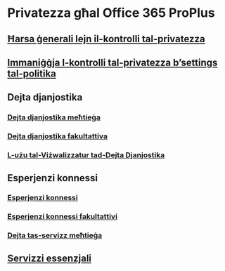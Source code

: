 # Privatezza għal Office 365 ProPlus
## [Ħarsa ġenerali lejn il-kontrolli tal-privatezza](overview-privacy-controls.md)
## [Immaniġġja l-kontrolli tal-privatezza b’settings tal-politika](manage-privacy-controls.md)

## Dejta djanjostika
### [Dejta djanjostika meħtieġa](required-diagnostic-data.md)
### [Dejta djanjostika fakultattiva](optional-diagnostic-data.md)
### [L-użu tal-Viżwalizzatur tad-Dejta Djanjostika](https://support.office.com/article/cf761ce9-d805-4c60-a339-4e07f3182855)

## Esperjenzi konnessi
### [Esperjenzi konnessi](connected-experiences.md)
### [Esperjenzi konnessi fakultattivi](optional-connected-experiences.md)
### [Dejta tas-servizz meħtieġa](required-service-data.md)

## [Servizzi essenzjali](essential-services.md)